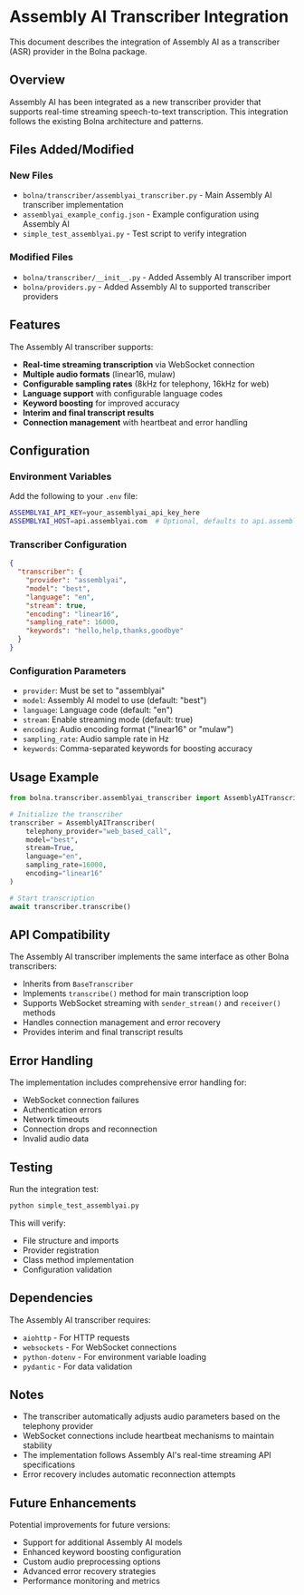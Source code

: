 # Assembly AI Transcriber Integration

This document describes the integration of Assembly AI as a transcriber (ASR) provider in the Bolna package.

## Overview

Assembly AI has been integrated as a new transcriber provider that supports real-time streaming speech-to-text transcription. This integration follows the existing Bolna architecture and patterns.

## Files Added/Modified

### New Files
- `bolna/transcriber/assemblyai_transcriber.py` - Main Assembly AI transcriber implementation
- `assemblyai_example_config.json` - Example configuration using Assembly AI
- `simple_test_assemblyai.py` - Test script to verify integration

### Modified Files
- `bolna/transcriber/__init__.py` - Added Assembly AI transcriber import
- `bolna/providers.py` - Added Assembly AI to supported transcriber providers

## Features

The Assembly AI transcriber supports:

- **Real-time streaming transcription** via WebSocket connection
- **Multiple audio formats** (linear16, mulaw)
- **Configurable sampling rates** (8kHz for telephony, 16kHz for web)
- **Language support** with configurable language codes
- **Keyword boosting** for improved accuracy
- **Interim and final transcript results**
- **Connection management** with heartbeat and error handling

## Configuration

### Environment Variables

Add the following to your `.env` file:

```bash
ASSEMBLYAI_API_KEY=your_assemblyai_api_key_here
ASSEMBLYAI_HOST=api.assemblyai.com  # Optional, defaults to api.assemblyai.com
```

### Transcriber Configuration

```json
{
  "transcriber": {
    "provider": "assemblyai",
    "model": "best",
    "language": "en",
    "stream": true,
    "encoding": "linear16",
    "sampling_rate": 16000,
    "keywords": "hello,help,thanks,goodbye"
  }
}
```

### Configuration Parameters

- `provider`: Must be set to "assemblyai"
- `model`: Assembly AI model to use (default: "best")
- `language`: Language code (default: "en")
- `stream`: Enable streaming mode (default: true)
- `encoding`: Audio encoding format ("linear16" or "mulaw")
- `sampling_rate`: Audio sample rate in Hz
- `keywords`: Comma-separated keywords for boosting accuracy

## Usage Example

```python
from bolna.transcriber.assemblyai_transcriber import AssemblyAITranscriber

# Initialize the transcriber
transcriber = AssemblyAITranscriber(
    telephony_provider="web_based_call",
    model="best",
    stream=True,
    language="en",
    sampling_rate=16000,
    encoding="linear16"
)

# Start transcription
await transcriber.transcribe()
```

## API Compatibility

The Assembly AI transcriber implements the same interface as other Bolna transcribers:

- Inherits from `BaseTranscriber`
- Implements `transcribe()` method for main transcription loop
- Supports WebSocket streaming with `sender_stream()` and `receiver()` methods
- Handles connection management and error recovery
- Provides interim and final transcript results

## Error Handling

The implementation includes comprehensive error handling for:

- WebSocket connection failures
- Authentication errors
- Network timeouts
- Connection drops and reconnection
- Invalid audio data

## Testing

Run the integration test:

```bash
python simple_test_assemblyai.py
```

This will verify:
- File structure and imports
- Provider registration
- Class method implementation
- Configuration validation

## Dependencies

The Assembly AI transcriber requires:

- `aiohttp` - For HTTP requests
- `websockets` - For WebSocket connections
- `python-dotenv` - For environment variable loading
- `pydantic` - For data validation

## Notes

- The transcriber automatically adjusts audio parameters based on the telephony provider
- WebSocket connections include heartbeat mechanisms to maintain stability
- The implementation follows Assembly AI's real-time streaming API specifications
- Error recovery includes automatic reconnection attempts

## Future Enhancements

Potential improvements for future versions:

- Support for additional Assembly AI models
- Enhanced keyword boosting configuration
- Custom audio preprocessing options
- Advanced error recovery strategies
- Performance monitoring and metrics
